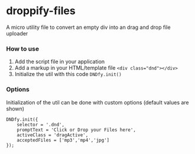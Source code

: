 # droppify-files

A micro utility file to convert an empty div into an drag and drop file uploader

### How to use
1. Add the script file in your application
2. Add a markup in your HTML/template file
	`<div class="dnd"></div>`
3. Initialize the util with this code
	`DNDfy.init()`
	
### Options

Initialization of the util can be done with custom options (default values are shown)

```
DNDfy.init({
	selector = '.dnd',
	promptText = 'Click or Drop your Files here', 
	activeClass = 'dragActive', 
	acceptedFiles = ['mp3','mp4','jpg'] 
});
```
